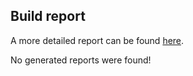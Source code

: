 ## Build report

A more detailed report can be found [here](https://my-jenkins-instance/job/build/130/).

No generated reports were found!
